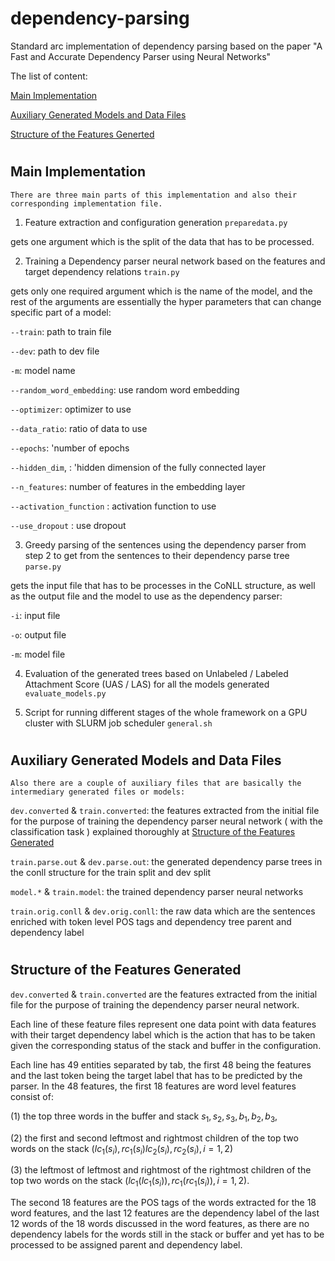 # dependency-parsing
Standard arc implementation of dependency parsing based on the paper "A Fast and Accurate Dependency Parser using Neural Networks"

The list of content: 

[Main Implementation](#main-implementation)

[Auxiliary Generated Models and Data Files](#auxiliary-generated-models-and-data-files)

[Structure of the Features Generted](#structure-of-the-features-generated)


<h1>


## Main Implementation

    There are three main parts of this implementation and also their corresponding implementation file.

1. Feature extraction and configuration generation `preparedata.py`

gets one argument which is the split of the data that has to be processed. 

2. Training a Dependency parser neural network based on the features and target dependency relations `train.py`

gets only one required argument which is the name of the model, and the rest of the arguments are essentially the hyper parameters that can change specific part of a model: 

`--train`: path to train file

`--dev`: path to dev file

`-m`: model name

`--random_word_embedding`: use random word embedding

`--optimizer`: optimizer to use

`--data_ratio`: ratio of data to use

`--epochs`:   'number of epochs

`--hidden_dim`, : 'hidden dimension of the fully connected layer

`--n_features`: number of features in the embedding layer

`--activation_function` :  activation function to use

`--use_dropout` :  use dropout


3. Greedy parsing of the sentences using the dependency parser from step 2 to get from the sentences to their dependency parse tree `parse.py`

gets the input file that has to be processes in the CoNLL structure, as well as the output file and the model to use as the dependency parser:

`-i`: input file

`-o`: output file

`-m`: model file

4. Evaluation of the generated trees based on Unlabeled / Labeled Attachment Score (UAS / LAS) for all the models generated `evaluate_models.py`

5. Script for running different stages of the whole framework on a GPU cluster with SLURM job scheduler `general.sh`

<h1>

## Auxiliary Generated Models and Data Files

    Also there are a couple of auxiliary files that are basically the   intermediary generated files or models: 

`dev.converted` & `train.converted`: the features extracted from the initial file for the purpose of training the dependency parser neural network ( with the classification task ) explained thoroughly at [Structure of the Features Generated](#structure-of-the-features-generated)

`train.parse.out` & `dev.parse.out`: the generated dependency parse trees in the conll structure for the train split and dev split

`model.*` & `train.model`: the trained dependency parser neural networks

`train.orig.conll` & `dev.orig.conll`: the raw data which are the sentences enriched with token level POS tags and dependency tree parent and dependency label

<h1>

## Structure of the Features Generated

`dev.converted` & `train.converted` are the features extracted from the initial file for the purpose of training the dependency parser neural network. 

Each line of these feature files represent one data point with data features with their target dependency label which is the action that has to be taken given the corresponding status of the stack and buffer in the configuration.

Each line has 49 entities separated by tab, the first 48 being the features and the last token being the target label that has to be predicted by the parser. In the 48 features, the first 18 features are word level features consist of: 

(1) the top three words in the buffer and stack $s_1, s_2, s_3, b_1, b_2, b_3$, 

(2) the first and second leftmost and rightmost children of the top two words on the stack ($lc_1(s_i), rc_1(s_i) lc_2(s_i), rc_2(s_i), i = 1, 2$) 

(3) the leftmost of leftmost and rightmost of the rightmost children of the top two words on the stack ($lc_1(lc_1(s_i)), rc_1(rc_1(s_i)), i = 1, 2$).

The second 18 features are the POS tags of the words extracted for the 18 word features, and the last 12 features are the dependency label of the last 12 words of the 18 words discussed in the word features, as there are no dependency labels for the words still in the stack or buffer and yet has to be processed to be assigned parent and dependency label.


####
